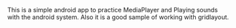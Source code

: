 This is a simple android app to practice MediaPlayer and Playing sounds with the android system.
Also it is a good sample of working with gridlayout.

